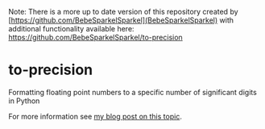 Note: There is a more up to date version of this repository created by [https://github.com/BebeSparkelSparkel](BebeSparkelSparkel) with additional functionality available here: https://github.com/BebeSparkelSparkel/to-precision

# to-precision
Formatting floating point numbers to a specific number of significant digits in Python

For more information see [my blog post on this topic](http://randlet.com/blog/python-significant-figures-format).
